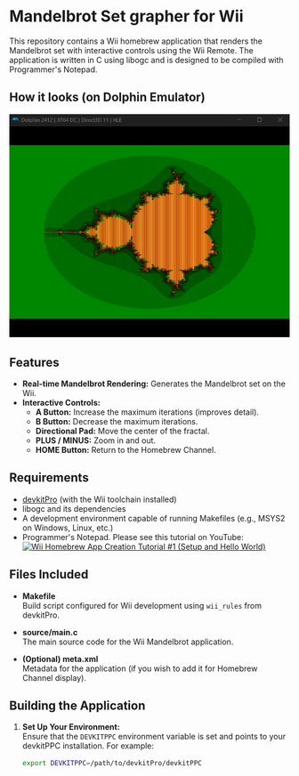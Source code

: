 # Mandelbrot Set grapher for Wii

This repository contains a Wii homebrew application that renders the Mandelbrot set with interactive controls using the Wii Remote. The application is written in C using libogc and is designed to be compiled with Programmer's Notepad.

## How it looks (on Dolphin Emulator)
![Dolphin Emulation Screenshot](images/dolphin.jpg)

## Features

- **Real-time Mandelbrot Rendering:** Generates the Mandelbrot set on the Wii.
- **Interactive Controls:**  
  - **A Button:** Increase the maximum iterations (improves detail).  
  - **B Button:** Decrease the maximum iterations.  
  - **Directional Pad:** Move the center of the fractal.  
  - **PLUS / MINUS:** Zoom in and out.  
  - **HOME Button:** Return to the Homebrew Channel.
  
## Requirements

- [devkitPro](https://devkitpro.org) (with the Wii toolchain installed)
- libogc and its dependencies
- A development environment capable of running Makefiles (e.g., MSYS2 on Windows, Linux, etc.)
- Programmer's Notepad. Please see this tutorial on YouTube: [![Wii Homebrew App Creation Tutorial #1 (Setup and Hello World)](https://img.youtube.com/vi/noxGGdxHbDY/0.jpg)](https://www.youtube.com/watch?v=noxGGdxHbDY)


## Files Included

- **Makefile**  
  Build script configured for Wii development using `wii_rules` from devkitPro.

- **source/main.c**  
  The main source code for the Wii Mandelbrot application.

- **(Optional) meta.xml**  
  Metadata for the application (if you wish to add it for Homebrew Channel display).

## Building the Application

1. **Set Up Your Environment:**  
   Ensure that the `DEVKITPPC` environment variable is set and points to your devkitPPC installation. For example:
   ```bash
   export DEVKITPPC=/path/to/devkitPro/devkitPPC
